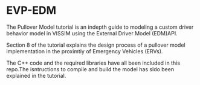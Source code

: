 # EVP-EDM
The Pullover Model tutorial is an indepth guide to modeling a custom driver behavior model in VISSIM using the External Driver Model (EDM)API.

Section 8 of the tutorial explains the design process of a pullover model implementation in the proximtiy of Emergency Vehicles (ERVs).

The C++ code and the required libraries have all been included in this repo.The isntructions to compile and build the model has sldo been explained in the tutorial. 

